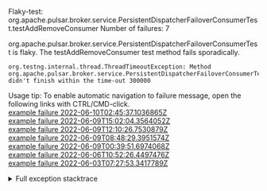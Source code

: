         
Flaky-test: org.apache.pulsar.broker.service.PersistentDispatcherFailoverConsumerTest.testAddRemoveConsumer
Number of failures: 7

org.apache.pulsar.broker.service.PersistentDispatcherFailoverConsumerTest is flaky. The testAddRemoveConsumer test method fails sporadically.

```
org.testng.internal.thread.ThreadTimeoutException: Method org.apache.pulsar.broker.service.PersistentDispatcherFailoverConsumerTest.testAddRemoveConsumer() didn't finish within the time-out 300000
```

Usage tip: To enable automatic navigation to failure message, open the following links with CTRL/CMD-click.  
[example failure 2022-06-10T02:45:37.1036865Z](https://github.com/apache/pulsar/runs/6823969711?check_suite_focus=true#step:9:940)  
[example failure 2022-06-09T15:02:04.3564052Z](https://github.com/apache/pulsar/runs/6814328645?check_suite_focus=true#step:10:2218)  
[example failure 2022-06-09T12:10:26.7530879Z](https://github.com/apache/pulsar/runs/6811583954?check_suite_focus=true#step:9:2995)  
[example failure 2022-06-09T08:48:29.3951574Z](https://github.com/apache/pulsar/runs/6807800345?check_suite_focus=true#step:10:2984)  
[example failure 2022-06-09T00:39:51.6974068Z](https://github.com/apache/pulsar/runs/6803818014?check_suite_focus=true#step:9:3794)  
[example failure 2022-06-06T10:52:26.4497476Z](https://github.com/apache/pulsar/runs/6753618434?check_suite_focus=true#step:10:1914)  
[example failure 2022-06-03T07:27:53.3417789Z](https://github.com/apache/pulsar/runs/6721616096?check_suite_focus=true#step:9:1241)  


<details>
<summary>Full exception stacktrace</summary>
<code><pre>
org.testng.internal.thread.ThreadTimeoutException: Method org.apache.pulsar.broker.service.PersistentDispatcherFailoverConsumerTest.testAddRemoveConsumer() didn't finish within the time-out 300000
	at org.testng.internal.MethodInvocationHelper.invokeWithTimeoutWithNewExecutor(MethodInvocationHelper.java:371)
	at org.testng.internal.MethodInvocationHelper.invokeWithTimeout(MethodInvocationHelper.java:282)
	at org.testng.internal.TestInvoker.invokeMethod(TestInvoker.java:605)
	at org.testng.internal.TestInvoker.retryFailed(TestInvoker.java:214)
	at org.testng.internal.MethodRunner.runInSequence(MethodRunner.java:58)
	at org.testng.internal.TestInvoker$MethodInvocationAgent.invoke(TestInvoker.java:822)
	at org.testng.internal.TestInvoker.invokeTestMethods(TestInvoker.java:147)
	at org.testng.internal.TestMethodWorker.invokeTestMethods(TestMethodWorker.java:146)
	at org.testng.internal.TestMethodWorker.run(TestMethodWorker.java:128)
	at java.base/java.util.ArrayList.forEach(ArrayList.java:1511)
	at org.testng.TestRunner.privateRun(TestRunner.java:764)
	at org.testng.TestRunner.run(TestRunner.java:585)
	at org.testng.SuiteRunner.runTest(SuiteRunner.java:384)
	at org.testng.SuiteRunner.runSequentially(SuiteRunner.java:378)
	at org.testng.SuiteRunner.privateRun(SuiteRunner.java:337)
	at org.testng.SuiteRunner.run(SuiteRunner.java:286)
	at org.testng.SuiteRunnerWorker.runSuite(SuiteRunnerWorker.java:53)
	at org.testng.SuiteRunnerWorker.run(SuiteRunnerWorker.java:96)
	at org.testng.TestNG.runSuitesSequentially(TestNG.java:1218)
	at org.testng.TestNG.runSuitesLocally(TestNG.java:1140)
	at org.testng.TestNG.runSuites(TestNG.java:1069)
	at org.testng.TestNG.run(TestNG.java:1037)
	at org.apache.maven.surefire.testng.TestNGExecutor.run(TestNGExecutor.java:135)
	at org.apache.maven.surefire.testng.TestNGDirectoryTestSuite.executeSingleClass(TestNGDirectoryTestSuite.java:112)
	at org.apache.maven.surefire.testng.TestNGDirectoryTestSuite.executeLazy(TestNGDirectoryTestSuite.java:123)
	at org.apache.maven.surefire.testng.TestNGDirectoryTestSuite.execute(TestNGDirectoryTestSuite.java:90)
	at org.apache.maven.surefire.testng.TestNGProvider.invoke(TestNGProvider.java:146)
	at org.apache.maven.surefire.booter.ForkedBooter.invokeProviderInSameClassLoader(ForkedBooter.java:384)
	at org.apache.maven.surefire.booter.ForkedBooter.runSuitesInProcess(ForkedBooter.java:345)
	at org.apache.maven.surefire.booter.ForkedBooter.execute(ForkedBooter.java:126)
	at org.apache.maven.surefire.booter.ForkedBooter.main(ForkedBooter.java:418)

</pre></code>
</details>


